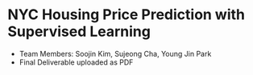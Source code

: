 # NYC Housing Price Prediction with Supervised Learning

* Team Members: Soojin Kim, Sujeong Cha, Young Jin Park
* Final Deliverable uploaded as PDF
